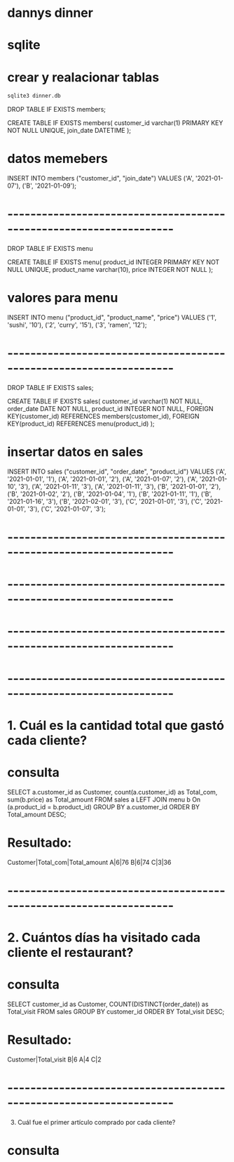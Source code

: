 # dannys dinner
# sqlite
# crear y realacionar tablas
```bash
sqlite3 dinner.db
```

DROP TABLE IF EXISTS members;

CREATE TABLE IF EXISTS members(
    customer_id varchar(1) PRIMARY KEY NOT NULL UNIQUE,
    join_date DATETIME
);

# datos memebers
INSERT INTO members
  ("customer_id", "join_date")
VALUES
  ('A', '2021-01-07'),
  ('B', '2021-01-09');

# -------------------------------------------------------------------

DROP TABLE IF EXISTS menu 

CREATE TABLE IF EXISTS menu(
    product_id INTEGER PRIMARY KEY NOT NULL UNIQUE,
    product_name varchar(10),
    price INTEGER NOT NULL
);

# valores para menu
INSERT INTO menu
  ("product_id", "product_name", "price")
VALUES
  ('1', 'sushi', '10'),
  ('2', 'curry', '15'),
  ('3', 'ramen', '12');

# -------------------------------------------------------------------

DROP TABLE IF EXISTS sales;

CREATE TABLE IF EXISTS sales(
    customer_id varchar(1) NOT NULL,
    order_date DATE NOT NULL,
    product_id INTEGER NOT NULL,
    FOREIGN KEY(customer_id) REFERENCES members(customer_id),
    FOREIGN KEY(product_id) REFERENCES menu(product_id)
);

# insertar datos en sales

INSERT INTO sales
  ("customer_id", "order_date", "product_id")
VALUES
  ('A', '2021-01-01', '1'),
  ('A', '2021-01-01', '2'),
  ('A', '2021-01-07', '2'),
  ('A', '2021-01-10', '3'),
  ('A', '2021-01-11', '3'),
  ('A', '2021-01-11', '3'),
  ('B', '2021-01-01', '2'),
  ('B', '2021-01-02', '2'),
  ('B', '2021-01-04', '1'),
  ('B', '2021-01-11', '1'),
  ('B', '2021-01-16', '3'),
  ('B', '2021-02-01', '3'),
  ('C', '2021-01-01', '3'),
  ('C', '2021-01-01', '3'),
  ('C', '2021-01-07', '3');

# -------------------------------------------------------------------
# -------------------------------------------------------------------
# -------------------------------------------------------------------
# -------------------------------------------------------------------

# 1. Cuál es la cantidad total que gastó cada cliente?
# consulta
SELECT
    a.customer_id as Customer,
    count(a.customer_id) as Total_com,
    sum(b.price) as Total_amount
FROM
    sales a
LEFT JOIN
    menu b On (a.product_id = b.product_id)
GROUP BY a.customer_id
ORDER BY Total_amount DESC;
# Resultado:
Customer|Total_com|Total_amount
A|6|76
B|6|74
C|3|36
# -------------------------------------------------------------------
# 2. Cuántos días ha visitado cada cliente el restaurant?
# consulta
SELECT
    customer_id as Customer,
    COUNT(DISTINCT(order_date)) as Total_visit
FROM
    sales
GROUP BY customer_id
ORDER BY Total_visit DESC;
# Resultado:
Customer|Total_visit
B|6
A|4
C|2
# -------------------------------------------------------------------
3. Cuál fue el primer artículo comprado por cada cliente?
# consulta
